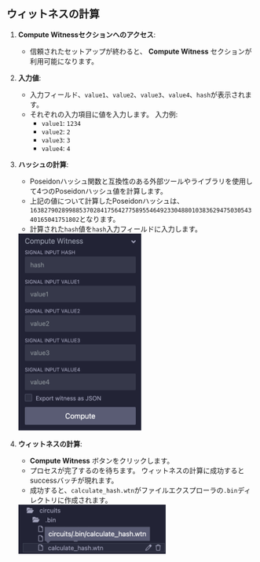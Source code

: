 ## ウィットネスの計算

1. **Compute Witnessセクションへのアクセス**:
   - 信頼されたセットアップが終わると、 **Compute Witness** セクションが利用可能になります。

2. **入力値**:
   - 入力フィールド、`value1`、`value2`、`value3`、`value4`、`hash`が表示されます。
   - それぞれの入力項目に値を入力します。 入力例:
     - `value1`: `1234`
     - `value2`: `2`
     - `value3`: `3`
     - `value4`: `4`

3. **ハッシュの計算**:

   - Poseidonハッシュ関数と互換性のある外部ツールやライブラリを使用して4つのPoseidonハッシュ値を計算します。
   - 上記の値について計算したPoseidonハッシュは、`16382790289988537028417564277589554649233048801038362947503054340165041751802`となります。
   - 計算された`hash`値を`hash`入力フィールドに入力します。

   <img src="https://raw.githubusercontent.com/ethereum/remix-workshops/master/CircomHashChecker/step-6/images/compute_witness.png" alt="compute-witness" width=250 height=400>

4. **ウィットネスの計算**:

   - **Compute Witness** ボタンをクリックします。
   - プロセスが完了するのを待ちます。 ウィットネスの計算に成功するとsuccessバッチが現れます。
   - 成功すると、`calculate_hash.wtn`がファイルエクスプローラの`.bin`ディレクトリに作成されます。

   <img src="https://raw.githubusercontent.com/ethereum/remix-workshops/master/CircomHashChecker/step-6/images/witness_computed.png" alt="witness-computed" width=300 height=100>
